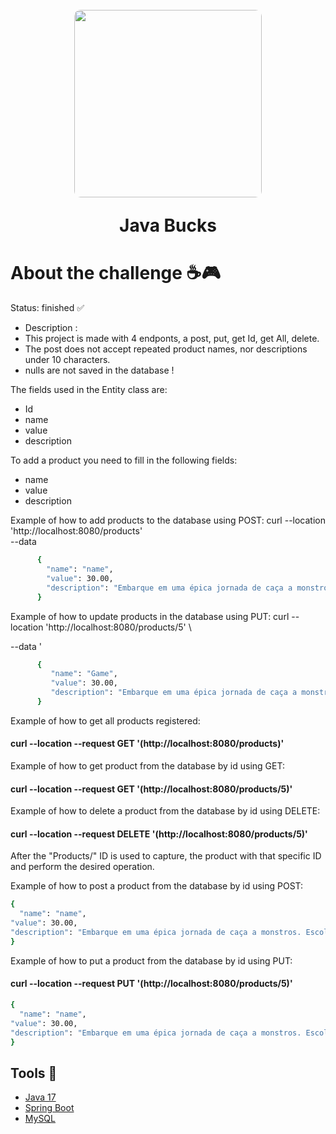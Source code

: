 
 <h1 align="center">  
    	<img src = "https://github.com/theuslinor/SpringBoot_Challenge02_JavaBucks/assets/128644651/38212ca4-1ad3-4240-84ad-975ac706bd64" style="margin-top: 10px; height: 300px; width: 300px; border-radius: 10px" ">
	<p>Java Bucks</p>
</h1> 
 <h1>About the challenge ☕🎮</h1>

Status: finished ✅
>
+ Description :
+ This project is made with 4 endponts, a post, put, get Id, get All, delete.
+ The post does not accept repeated product names, nor descriptions under 10 characters.
+ nulls are not saved in the database !
>

The fields used in the Entity class are:
+ Id
+ name
+ value
+ description
>
To add a product you need to fill in the following fields:
+ name
+ value
+ description
>
Example of how to add products to the database using POST:
curl --location 'http://localhost:8080/products' \
--data
```bash
      {
        "name": "name",
        "value": 30.00,
        "description": "Embarque em uma épica jornada de caça a monstros. Escolhas impactam o destino neste RPG imersivo."
      }
   ```
>
Example of how to update products in the database using PUT:
curl --location 'http://localhost:8080/products/5' \
>
--data '
```bash
      {
         "name": "Game",
         "value": 30.00,
         "description": "Embarque em uma épica jornada de caça a monstros. Escolhas impactam o destino neste RPG imersivo."
      }
```  

>
Example of how to get all products registered:
>
#### curl --location --request GET '(http://localhost:8080/products)' 

Example of how to get product from the database by id using GET:
#### curl --location --request GET '(http://localhost:8080/products/5)'
>
Example of how to delete a product from the database by id using DELETE:
#### curl --location --request DELETE '(http://localhost:8080/products/5)'

After the "Products/" ID is used to capture, the product with that specific ID and perform the desired operation.


Example of how to post a product from the database by id using POST:
  ```bash
{
	"name": "name",
  "value": 30.00,
  "description": "Embarque em uma épica jornada de caça a monstros. Escolhas impactam o destino neste RPG imersivo."
}
  ```

Example of how to put a product from the database by id using PUT:
#### curl --location --request PUT '(http://localhost:8080/products/5)'
  ```bash
{
	"name": "name",
  "value": 30.00,
  "description": "Embarque em uma épica jornada de caça a monstros. Escolhas impactam o destino neste RPG imersivo."
}
  ```


 ## Tools 🔨
 - [Java 17](https://www.oracle.com/java/technologies/javase/jdk17-archive-downloads.html)
 - [Spring Boot](https://start.spring.io/)
 - [MySQL](https://www.mysql.com/downloads/)
